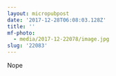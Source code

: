 ```yaml
---
layout: micropubpost
date: '2017-12-28T06:08:03.128Z'
title: ''
mf-photo:
  - media/2017-12-22078/image.jpg
slug: '22083'
---
```

Nope
